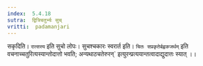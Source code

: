 ```yaml
---
index:  5.4.18
sutra:  द्वित्रिचतुर्भ्यः सुच्
vritti:  padamanjari
---
```


सकृदिति। `रात्सस्य` इति सुचो लोपः। सुचश्चकारः स्वरार्त इति। `चितः सप्रकृतेर्बह्वकजर्थम्` इति वचनाच्चतुरित्यस्यान्तोदात्तो भवति; अन्यथाठचतेरुरन्` इत्युरन्प्रत्ययान्तत्वादाद्युदात्तः स्यात् ।।

